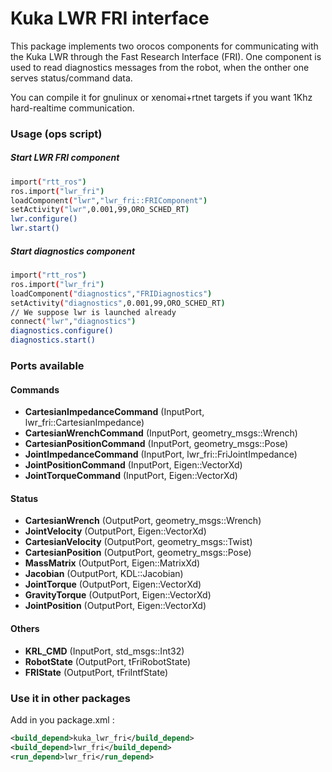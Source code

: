 Kuka LWR FRI interface
=============================

This package implements two orocos components for communicating with the Kuka LWR through the Fast Research Interface (FRI). One component is used to read diagnostics messages from the robot, when the onther one serves status/command data.

You can compile it for gnulinux or xenomai+rtnet targets if you want 1Khz hard-realtime communication.

### Usage (ops script)
##### Start LWR FRI component
```bash
import("rtt_ros")
ros.import("lwr_fri")
loadComponent("lwr","lwr_fri::FRIComponent")
setActivity("lwr",0.001,99,ORO_SCHED_RT)
lwr.configure()
lwr.start()
```
##### Start diagnostics component
```bash
import("rtt_ros")
ros.import("lwr_fri")
loadComponent("diagnostics","FRIDiagnostics")
setActivity("diagnostics",0.001,99,ORO_SCHED_RT)
// We suppose lwr is launched already
connect("lwr","diagnostics")
diagnostics.configure()
diagnostics.start()
```
### Ports available

#### Commands
* **CartesianImpedanceCommand** (InputPort, lwr_fri::CartesianImpedance)
* **CartesianWrenchCommand** (InputPort, geometry_msgs::Wrench)
* **CartesianPositionCommand** (InputPort, geometry_msgs::Pose)
* **JointImpedanceCommand** (InputPort, lwr_fri::FriJointImpedance)
* **JointPositionCommand** (InputPort, Eigen::VectorXd)
* **JointTorqueCommand** (InputPort, Eigen::VectorXd)

#### Status
* **CartesianWrench** (OutputPort, geometry_msgs::Wrench)
* **JointVelocity** (OutputPort, Eigen::VectorXd)
* **CartesianVelocity** (OutputPort, geometry_msgs::Twist)
* **CartesianPosition** (OutputPort, geometry_msgs::Pose)
* **MassMatrix** (OutputPort, Eigen::MatrixXd)
* **Jacobian** (OutputPort, KDL::Jacobian)
* **JointTorque** (OutputPort, Eigen::VectorXd)
* **GravityTorque** (OutputPort, Eigen::VectorXd)
* **JointPosition** (OutputPort, Eigen::VectorXd)

#### Others
* **KRL_CMD** (InputPort, std_msgs::Int32)
* **RobotState** (OutputPort, tFriRobotState)
* **FRIState** (OutputPort, tFriIntfState)

### Use it in other packages

Add in you package.xml : 

```xml
<build_depend>kuka_lwr_fri</build_depend>
<build_depend>lwr_fri</build_depend>
<run_depend>lwr_fri</run_depend>
```

